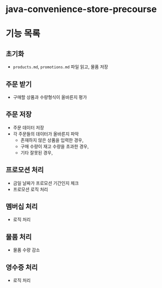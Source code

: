 # java-convenience-store-precourse

# 기능 목록

## 초기화

- `products.md`, `promotions.md` 파일 읽고, 물품 저장

## 주문 받기

- 구매할 상품과 수량형식이 올바른지 평가

## 주문 저장

- 주문 데이터 저장
- 각 주문들의 데이터가 올바른지 파악
    - 존재하지 않은 상품을 입력한 경우,
    - 구매 수량이 재고 수량을 초과한 경우,
    - 기타 잘못된 경우,

## 프로모션 처리

- 금일 날짜가 프로모션 기간인지 체크
- 프로모션 로직 처리

## 멤버십 처리

- 로직 처리

## 물품 처리

- 물품 수량 감소

## 영수증 처리

- 로직 처리